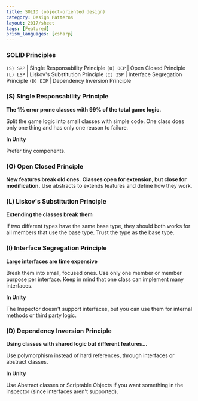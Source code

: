 ```yaml
---
title: SOLID (object-oriented design)
category: Design Patterns
layout: 2017/sheet
tags: [Featured]
prism_languages: [csharp]
---
```


### SOLID Principles

`(S) SRP` | Single Respon­sab­ility Principle
`(O) OCP` | Open Closed Principle
`(L) LSP` | Liskov's Substi­tution Principle
`(I) ISP` | Interface Segreg­ation Principle
`(D) DIP` | Dependency Inversion Principle


### (S) Single Respon­sab­ility Principle

**The 1% error prone classes with 99% of the total game logic.**

Split the game logic into small classes with simple code.
One class does only one thing and has only one reason to failure.

**In Unity**

Prefer tiny compon­ents.

### (O) Open Closed Principle

**New features break old ones.**
**Classes open for extension, but close for modifi­cation.**
Use abstracts to extends features and define how they work.

### (L) Liskov's Substi­tution Principle

**Extending the classes break them**

If two different types have the same base type, they should both works for all members that use the base type.
Trust the type as the base type.

### (I) Interface Segreg­ation Principle

**Large interfaces are time expensive**

Break them into small, focused ones. Use only one member or member purpose per interface.
Keep in mind that one class can implement many interf­aces.

**In Unity**

The Inspector doesn't support interfaces, but you can use them for internal methods or third party logic.

### (D) Dependency Inversion Principle

**Using classes with shared logic but different featur­es...**

Use polymo­rphism instead of hard refere­nces, through interfaces or abstract classes.

**In Unity**

Use Abstract classes or Scriptable Objects if you want something in the inspector (since interfaces aren't suppor­ted).
